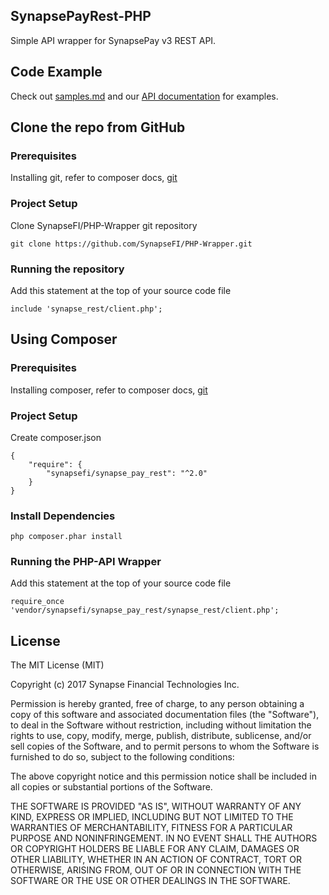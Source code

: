## SynapsePayRest-PHP

Simple API wrapper for SynapsePay v3 REST API.

## Code Example

Check out [samples.md](samples.md) and our [API documentation](https://docs.synapsefi.com/) for examples.


## Clone the repo from GitHub
### Prerequisites
Installing git, refer to composer docs, [git](https://git-scm.com/book/en/v2/Getting-Started-Installing-Git)

### Project Setup
Clone SynapseFI/PHP-Wrapper git repository
```
git clone https://github.com/SynapseFI/PHP-Wrapper.git
```

### Running the repository
Add this statement at the top of your source code file
```
include 'synapse_rest/client.php';
```

## Using Composer

### Prerequisites
Installing composer, refer to composer docs, [git](https://getcomposer.org/doc/00-intro.md)

### Project Setup
Create composer.json
```
{
    "require": {
        "synapsefi/synapse_pay_rest": "^2.0"
    }
}
```

### Install Dependencies
```
php composer.phar install
```

### Running the PHP-API Wrapper
Add this statement at the top of your source code file
```
require_once 'vendor/synapsefi/synapse_pay_rest/synapse_rest/client.php';

```

## License

The MIT License (MIT)

Copyright (c) 2017 Synapse Financial Technologies Inc.

Permission is hereby granted, free of charge, to any person obtaining a copy of
this software and associated documentation files (the "Software"), to deal in
the Software without restriction, including without limitation the rights to
use, copy, modify, merge, publish, distribute, sublicense, and/or sell copies of
the Software, and to permit persons to whom the Software is furnished to do so,
subject to the following conditions:

The above copyright notice and this permission notice shall be included in all
copies or substantial portions of the Software.

THE SOFTWARE IS PROVIDED "AS IS", WITHOUT WARRANTY OF ANY KIND, EXPRESS OR
IMPLIED, INCLUDING BUT NOT LIMITED TO THE WARRANTIES OF MERCHANTABILITY, FITNESS
FOR A PARTICULAR PURPOSE AND NONINFRINGEMENT. IN NO EVENT SHALL THE AUTHORS OR
COPYRIGHT HOLDERS BE LIABLE FOR ANY CLAIM, DAMAGES OR OTHER LIABILITY, WHETHER
IN AN ACTION OF CONTRACT, TORT OR OTHERWISE, ARISING FROM, OUT OF OR IN
CONNECTION WITH THE SOFTWARE OR THE USE OR OTHER DEALINGS IN THE SOFTWARE.
